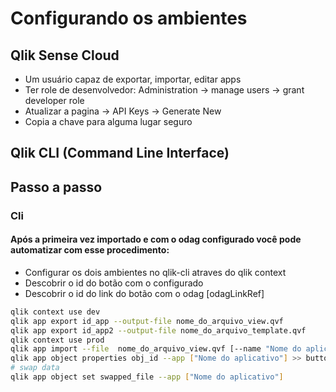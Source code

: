# Configurando os ambientes

## Qlik Sense Cloud

- Um usuário capaz de exportar, importar, editar apps
- Ter role de desenvolvedor: Administration -> manage users -> grant developer role
- Atualizar a pagina -> API Keys -> Generate New
- Copia a chave para alguma lugar seguro

## Qlik CLI (Command Line Interface)


## Passo a passo

### Cli

#### Após a primeira vez importado e com o odag configurado você pode automatizar com esse procedimento:

- Configurar os dois ambientes no qlik-cli atraves do qlik context
- Descobrir o id do botão com o configurado
- Descobrir o id do link do botão com o odag [odagLinkRef]

```bash
qlik context use dev
qlik app export id_app --output-file nome_do_arquivo_view.qvf
qlik app export id_app2 --output-file nome_do_arquivo_template.qvf
qlik context use prod
qlik app import --file  nome_do_arquivo_view.qvf [--name "Nome do aplicativo"] --appId id_app
qlik app object properties obj_id --app ["Nome do aplicativo"] >> button.json
# swap data
qlik app object set swapped_file --app ["Nome do aplicativo"]

```
